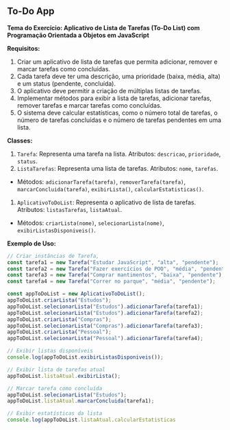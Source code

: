 ## To-Do App

**Tema do Exercício: Aplicativo de Lista de Tarefas (To-Do List) com Programação Orientada a Objetos em JavaScript**

**Requisitos:**

1. Criar um aplicativo de lista de tarefas que permita adicionar, remover e marcar tarefas como concluídas.
2. Cada tarefa deve ter uma descrição, uma prioridade (baixa, média, alta) e um status (pendente, concluída).
3. O aplicativo deve permitir a criação de múltiplas listas de tarefas.
4. Implementar métodos para exibir a lista de tarefas, adicionar tarefas, remover tarefas e marcar tarefas como concluídas.
5. O sistema deve calcular estatísticas, como o número total de tarefas, o número de tarefas concluídas e o número de tarefas pendentes em uma lista.

**Classes:**

1. `Tarefa`: Representa uma tarefa na lista. Atributos: `descricao`, `prioridade`, `status`.
2. `ListaTarefas`: Representa uma lista de tarefas. Atributos: `nome`, `tarefas`.

- Métodos: `adicionarTarefa(tarefa)`, `removerTarefa(tarefa)`, `marcarConcluida(tarefa)`, `exibirLista()`, `calcularEstatisticas()`.

1. `AplicativoToDoList`: Representa o aplicativo de lista de tarefas. Atributos: `listasTarefas`, `listaAtual`.

- Métodos: `criarLista(nome)`, `selecionarLista(nome)`, `exibirListasDisponiveis()`.

**Exemplo de Uso:**

```javascript
// Criar instâncias de Tarefa,
const tarefa1 = new Tarefa("Estudar JavaScript", "alta", "pendente");
const tarefa2 = new Tarefa("Fazer exercícios de POO", "média", "pendente");
const tarefa3 = new Tarefa("Comprar mantimentos", "baixa", "pendente");
const tarefa4 = new Tarefa("Correr no parque", "média", "pendente");

const appToDoList = new AplicativoToDoList();
appToDoList.criarLista("Estudos");
appToDoList.selecionarLista("Estudos").adicionarTarefa(tarefa1);
appToDoList.selecionarLista("Estudos").adicionarTarefa(tarefa2);
appToDoList.criarLista("Compras");
appToDoList.selecionarLista("Compras").adicionarTarefa(tarefa3);
appToDoList.criarLista("Pessoal");
appToDoList.selecionarLista("Pessoal").adicionarTarefa(tarefa4);

// Exibir listas disponíveis
console.log(appToDoList.exibirListasDisponiveis());

// Exibir lista de tarefas atual
appToDoList.listaAtual.exibirLista();

// Marcar tarefa como concluída
appToDoList.selecionarLista("Estudos");
appToDoList.listaAtual.marcarConcluida(tarefa1);

// Exibir estatísticas da lista
console.log(appToDoList.listaAtual.calcularEstatisticas
```
